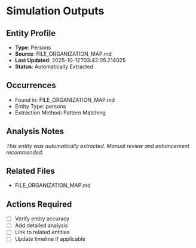 # Simulation Outputs

## Entity Profile
- **Type**: Persons
- **Source**: FILE_ORGANIZATION_MAP.md
- **Last Updated**: 2025-10-12T03:42:05.214025
- **Status**: Automatically Extracted

## Occurrences
- Found in: FILE_ORGANIZATION_MAP.md
- Entity Type: persons
- Extraction Method: Pattern Matching

## Analysis Notes
*This entity was automatically extracted. Manual review and enhancement recommended.*

## Related Files
- FILE_ORGANIZATION_MAP.md

## Actions Required
- [ ] Verify entity accuracy
- [ ] Add detailed analysis
- [ ] Link to related entities
- [ ] Update timeline if applicable
